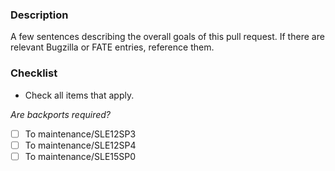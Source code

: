 ### Description
A few sentences describing the overall goals of this pull request.
If there are relevant Bugzilla or FATE entries, reference them.

### Checklist
* Check all items that apply.

*Are backports required?*

- [ ] To maintenance/SLE12SP3
- [ ] To maintenance/SLE12SP4
- [ ] To maintenance/SLE15SP0
